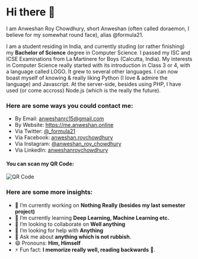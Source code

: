 # Hi there 👋

I am Anweshan Roy Chowdhury, short Anweshan (often called doraemon, I believe for my somewhat round face), alias @formula21.

I am a student residing in India, and currently studing (or rather finishing) my **Bachelor of Science** degree in Computer Science. I passed my ISC and ICSE Examinations from La Martinere for Boys (Calcutta, India). My interests in Computer Science really started with its introduction in Class 3 or 4, with a language called LOGO. It grew to several other languages. I can now boast myself of knowing & really liking Python (I love & admire the language) and Javascript. At the server-side, besides using PHP, I have used (or come accross) Node.js (which is the really the future).

### Here are some ways you could contact me:
- By Email: anweshanrc15@gmail.com
- By Website: https://me.anweshan.online
- Via Twitter: [@_formula21](https://twitter.com/_formula21)
- Via Facebook: [anweshan.roychowdhury](https://www.facebook.com/anweshan.roychowdhury)
- Via Instagram: [@anweshan_roy_chowdhury](https://instagram.com/anweshan_roy_chowdhury)
- Via LinkedIn: [anweshanroychowdhury](https://in.linkedin.com/in/anweshanroychowdhury)

#### You can scan my QR Code:
![QR Code](https://gravatar.com/11250e280ebaee84010f3b5ca23a918a.qr)


### Here are some more insights:
- 🔭 I’m currently working on **Nothing Really (besides my last semester project)**
- 🌱 I’m currently learning **Deep Learning, Machine Learning etc.**
- 👯 I’m looking to collaborate on **Well anything**
- 🤔 I’m looking for help with **Anything**
- 💬 Ask me about **anything which is not rubbish**.
- 😄 Pronouns: **Him, Himself**
- ⚡ Fun fact: **I memorize really well, reading backwards** 📖.
